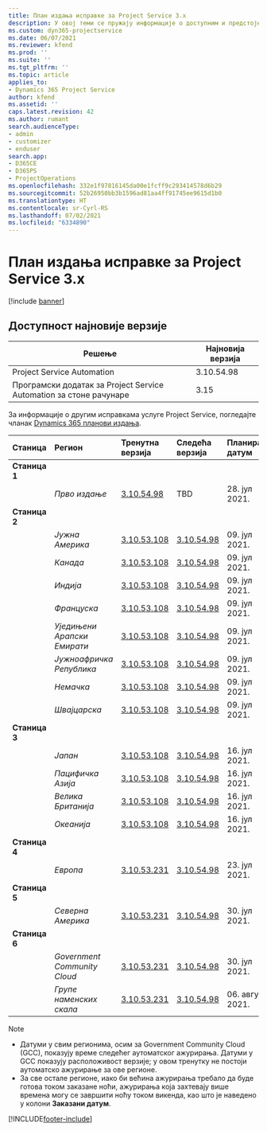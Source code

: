 ```yaml
---
title: План издања исправке за Project Service 3.x
description: У овој теми се пружају информације о доступним и предстојећим издањима услуге Dynamics 365 Project Service Automation.
ms.custom: dyn365-projectservice
ms.date: 06/07/2021
ms.reviewer: kfend
ms.prod: ''
ms.suite: ''
ms.tgt_pltfrm: ''
ms.topic: article
applies_to:
- Dynamics 365 Project Service
author: kfend
ms.assetid: ''
caps.latest.revision: 42
ms.author: rumant
search.audienceType:
- admin
- customizer
- enduser
search.app:
- D365CE
- D365PS
- ProjectOperations
ms.openlocfilehash: 332e1f97816145da00e1fcff9c293414578d6b29
ms.sourcegitcommit: 52b26950bb3b1596ad81aa4ff91745ee9615d1b0
ms.translationtype: HT
ms.contentlocale: sr-Cyrl-RS
ms.lasthandoff: 07/02/2021
ms.locfileid: "6334890"
---
```

# <a name="update-release-schedule-for-project-service-3x"></a>План издања исправке за Project Service 3.x

[!include [banner](../includes/psa-now-project-operations.md)]

## <a name="latest-version-availability"></a>Доступност најновије верзије

| Решење  | Најновија верзија |
|-------|----|
| Project Service Automation    | 3.10.54.98 |
| Програмски додатак за Project Service Automation за стоне рачунаре                | 3.15          |

За информације о другим исправкама услуге Project Service, погледајте чланак [Dynamics 365 планови издања](/dynamics365/release-plans/). 

| Станица  | Регион | Тренутна верзија | Следећа верзија |  Планирани датум
| :---   | :---   | :---   | :---   |:---   |         
|<strong>Станица 1</strong> | |  |  | |
| | <i>Прво издање</i> | [3.10.54.98](whats-new-ur-33.md) | TBD | 28. јул 2021.
|<strong>Станица 2</strong> | |  |  | |
| | <i>Јужна Америка</i> | [3.10.53.108](whats-new-ur-32.md) | [3.10.54.98](whats-new-ur-33.md) | 09. јул 2021.
| | <i>Канада</i> | [3.10.53.108](whats-new-ur-32.md) | [3.10.54.98](whats-new-ur-33.md) | 09. јул 2021.
| | <i>Индија</i> | [3.10.53.108](whats-new-ur-32.md) | [3.10.54.98](whats-new-ur-33.md) | 09. јул 2021.
| | <i>Француска</i> | [3.10.53.108](whats-new-ur-32.md) | [3.10.54.98](whats-new-ur-33.md) | 09. јул 2021.
| | <i>Уједињени Арапски Емирати</i> | [3.10.53.108](whats-new-ur-32.md) | [3.10.54.98](whats-new-ur-33.md) | 09. јул 2021.
| | <i>Јужноафричка Република</i> | [3.10.53.108](whats-new-ur-32.md) | [3.10.54.98](whats-new-ur-33.md) | 09. јул 2021.
| | <i>Немачка</i> | [3.10.53.108](whats-new-ur-32.md) | [3.10.54.98](whats-new-ur-33.md) | 09. јул 2021.
| | <i>Швајцарска</i> | [3.10.53.108](whats-new-ur-32.md) | [3.10.54.98](whats-new-ur-33.md) | 09. јул 2021.
|<strong>Станица 3</strong> | |  |  | |
| | <i>Јапан</i> | [3.10.53.108](whats-new-ur-32.md) | [3.10.54.98](whats-new-ur-33.md) | 16. јул 2021.
| | <i>Пацифичка Азија</i> | [3.10.53.108](whats-new-ur-32.md) | [3.10.54.98](whats-new-ur-33.md) | 16. јул 2021.
| | <i>Велика Британија</i> | [3.10.53.108](whats-new-ur-32.md) | [3.10.54.98](whats-new-ur-33.md) | 16. јул 2021.
| | <i>Океанија</i> | [3.10.53.108](whats-new-ur-32.md) | [3.10.54.98](whats-new-ur-33.md) | 16. јул 2021.
|<strong>Станица 4</strong> | |  |  | |
| | <i>Европа</i> | [3.10.53.231](whats-new-ur-32-5.md) | [3.10.54.98](whats-new-ur-33.md) | 23. јул 2021.
|<strong>Станица 5</strong> | |  |  | |
| | <i>Северна Америка</i> | [3.10.53.231](whats-new-ur-32-5.md) | [3.10.54.98](whats-new-ur-33.md) | 30. јул 2021.
|<strong>Станица 6</strong> | |  |  | |
| | <i>Government Community Cloud</i> | [3.10.53.231](whats-new-ur-32-5.md) | [3.10.54.98](whats-new-ur-33.md) | 30. јул 2021.
| | <i>Групе наменских скала</i> | [3.10.53.231](whats-new-ur-32-5.md) | [3.10.54.98](whats-new-ur-33.md) | 06. август 2021.

>[!Note]
> - Датуми у свим регионима, осим за Government Community Cloud (GCC), показују време следећег аутоматског ажурирања. Датуми у GCC показују расположивост верзије; у овом тренутку не постоји аутоматско ажурирање за ове регионе.
> - За све остале регионе, иако би већина ажурирања требало да буде готова током заказане ноћи, ажурирања која захтевају више времена могу се завршити ноћу током викенда, као што је наведено у колони **Заказани датум**.


[!INCLUDE[footer-include](../includes/footer-banner.md)]
